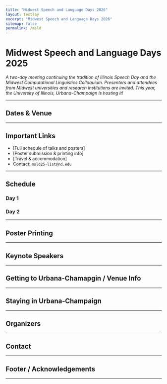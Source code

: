 ```yaml
---
title: "Midwest Speech and Language Days 2026"
layout: textlay
excerpt: "Midwest Speech and Language Days 2026"
sitemap: false
permalink: /msld
---
```


# Midwest Speech and Language Days 2025
_A two-day meeting continuing the tradition of Illinois Speech Day and the Midwest Computational Linguistics Colloquium. Presenters and attendees from Midwest universities and research institutions are invited. This year, the University of Illinois, Urbana-Champaign is hosting it!_

---

## Dates & Venue

---

## Important Links
- [Full schedule of talks and posters]
- [Poster submission & printing info] 
- [Travel & accommodation]
- Contact: `msld25-list@nd.edu`

---

## Schedule

### Day 1

### Day 2

---

## Poster Printing


---

## Keynote Speakers

---

## Getting to Urbana-Chamapgin / Venue Info

---

## Staying in Urbana-Champaign
---

## Organizers

---

## Contact

---

## Footer / Acknowledgements

---